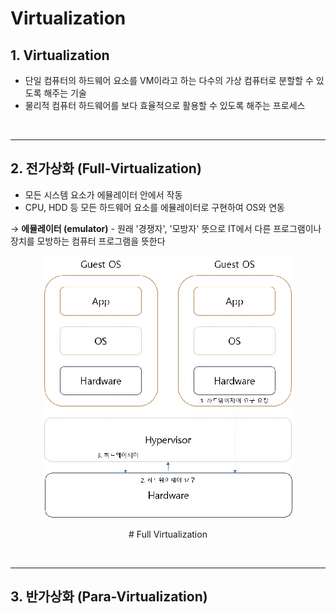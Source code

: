 # Virtualization
## **1. Virtualization**
* 단일 컴퓨터의 하드웨어 요소를 VM이라고 하는 다수의 가상 컴퓨터로 분할할 수 있도록 해주는 기술
* 물리적 컴퓨터 하드웨어를 보다 효율적으로 활용할 수 있도록 해주는 프로세스

<br>

***

## **2. 전가상화 (Full-Virtualization)**
* 모든 시스템 요소가 에뮬레이터 안에서 작동
* CPU, HDD 등 모든 하드웨어 요소를 에뮬레이터로 구현하여 OS와 연동

→ **에뮬레이터 (emulator)** - 원래 '경쟁자', '모방자' 뜻으로 IT에서 다른 프로그램이나 장치를 모방하는 컴퓨터 프로그램을 뜻한다

<p align = "center">
    <img src="Pictures\Full Virtualization.jpg">
    </p>
    <p align = "center"> # Full Virtualization </p>

<br>

***

## **3. 반가상화 (Para-Virtualization)**
